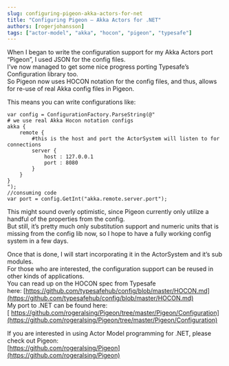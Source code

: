 ```yaml
---
slug: configuring-pigeon-akka-actors-for-net
title: "Configuring Pigeon – Akka Actors for .NET"
authors: [rogerjohansson]
tags: ["actor-model", "akka", "hocon", "pigeon", "typesafe"]
---
```

When I began to write the configuration support for my Akka Actors port “Pigeon”, I used JSON for the config files.  
I’ve now managed to get some nice progress porting Typesafe’s Configuration library too.  
So Pigeon now uses HOCON notation for the config files, and thus, allows for re-use of real Akka config files in Pigeon.

<!-- truncate -->

This means you can write configurations like:

```
var config = ConfigurationFactory.ParseString(@"
# we use real Akka Hocon notation configs
akka {
    remote {
        #this is the host and port the ActorSystem will listen to for connections
        server {
            host : 127.0.0.1
            port : 8080
        }
    }
}
");
//consuming code
var port = config.GetInt("akka.remote.server.port");
```

This might sound overly optimistic, since Pigeon currently only utilize a handful of the properties from the config.  
But still, it’s pretty much only substitution support and numeric units that is missing from the config lib now, so I hope to have a fully working config system in a few days.

Once that is done, I will start incorporating it in the ActorSystem and it’s sub modules.  
For those who are interested, the configuration support can be reused in other kinds of applications.  
You can read up on the HOCON spec from Typesafe here: [https://github.com/typesafehub/config/blob/master/HOCON.md](https://github.com/typesafehub/config/blob/master/HOCON.md)  
My port to .NET can be found here:[ https://github.com/rogeralsing/Pigeon/tree/master/Pigeon/Configuration](https://github.com/rogeralsing/Pigeon/tree/master/Pigeon/Configuration)

If you are interested in using Actor Model programming for .NET, please check out Pigeon:  
[https://github.com/rogeralsing/Pigeon](https://github.com/rogeralsing/Pigeon)
